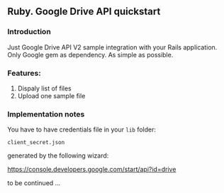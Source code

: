 ## Ruby. Google Drive API quickstart

### Introduction

Just Google Drive API V2 sample integration with your Rails application. Only Google gem as dependency. As simple as possible.

### Features:

1. Dispaly list of files
2. Upload one sample file

### Implementation notes

You have to have credentials file in your ```lib``` folder:

```client_secret.json```

generated by the following wizard:

https://console.developers.google.com/start/api?id=drive




to be continued ...
